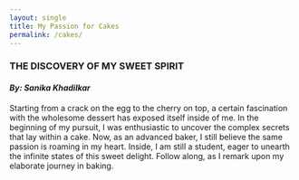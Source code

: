 ```yaml
---
layout: single
title: My Passion for Cakes
permalink: /cakes/
---
```


### THE DISCOVERY OF MY SWEET SPIRIT

#### _By: Sanika Khadilkar_

Starting from a crack on the egg to the cherry on top, a certain fascination with the wholesome dessert has exposed itself inside of me. In the beginning of my pursuit, I was enthusiastic to uncover the complex secrets that lay within a cake. Now, as an advanced baker, I still believe the same passion is roaming in my heart. Inside, I am still a student, eager to unearth the infinite states of this sweet delight. Follow along, as I remark upon my elaborate journey in baking.